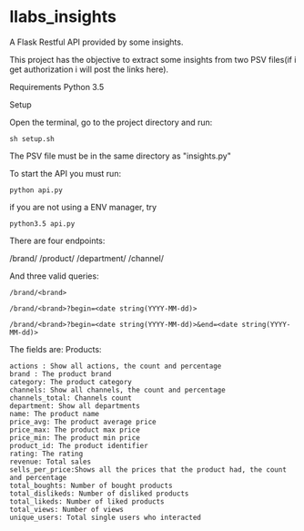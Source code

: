 # llabs_insights
A Flask Restful API provided by some insights.

This project has the objective to extract some insights from two PSV files(if i get authorization i will post the links here).

Requirements
Python 3.5

Setup

Open the terminal, go to the project directory and run:
```
sh setup.sh
```
The PSV file must be in the same directory as "insights.py"

To start the API you must run:
```
python api.py
```
if you are not using a ENV manager, try
```
python3.5 api.py
```
There are four endpoints:

/brand/<brand>
/product/<product>
/department/<department>
/channel/<channel>

And three valid queries:
```
/brand/<brand>
```
```
/brand/<brand>?begin=<date string(YYYY-MM-dd)>
```
```
/brand/<brand>?begin=<date string(YYYY-MM-dd)>&end=<date string(YYYY-MM-dd)>
```
The fields are:
Products:
```
actions : Show all actions, the count and percentage
brand : The product brand
category: The product category
channels: Show all channels, the count and percentage
channels_total: Channels count 
department: Show all departments
name: The product name
price_avg: The product average price
price_max: The product max price
price_min: The product min price
product_id: The product identifier
rating: The rating
revenue: Total sales
sells_per_price:Shows all the prices that the product had, the count and percentage
total_boughts: Number of bought products
total_dislikeds: Number of disliked products
total_likeds: Number of liked products
total_views: Number of views
unique_users: Total single users who interacted
```


